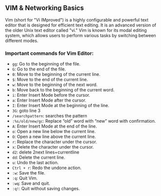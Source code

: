 ## VIM & Networking Basics

Vim (short for "Vi IMproved") is a highly configurable and powerful text editor that is designed for efficient text editing. It is an advanced version of the older Unix text editor called "vi." Vim is known for its modal editing system, which allows users to perform various tasks by switching between different modes.

### Important commands for Vim Editor:

- `gg`: Go to the beginning of the file.
- `G`: Go to the end of the file.
- `0`: Move to the beginning of the current line.
- `$`: Move to the end of the current line.
- `w`: Move to the beginning of the next word.
- `b`: Move back to the beginning of the current word.
- `i`: Enter Insert Mode before the cursor.
- `a`: Enter Insert Mode after the cursor.
- `I`: Enter Insert Mode at the beginning of the line.
- `3G`: goto line 3
- `/searchpattern`: searches the pattern
- `:%s/old/new/gc`: Replace “old” word with “new” word with confirmation.
- `A`: Enter Insert Mode at the end of the line.
- `o`: Open a new line below the current line.
- `O`: Open a new line above the current line.
- `r`: Replace the character under the cursor.
- `x`: Delete the character under the cursor.
- `d2`: delete 2next lines+currentline
- `dd`: Delete the current line.
- `u`: Undo the last action.
- `Ctrl + r`: Redo the undone action.
- `:w`: Save the file.
- `:q`: Quit Vim.
- `:wq`: Save and quit.
- `:q!`: Quit without saving changes.
